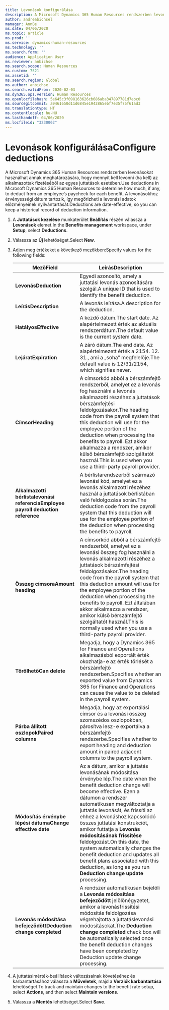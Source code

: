 ```yaml
---
title: Levonások konfigurálása
description: A Microsoft Dynamics 365 Human Resources rendszerben levonásokat használhat annak meghatározására, hogy mennyit kell levonni (ha kell) az alkalmazottak fizetéséből az egyes juttatások esetében.
author: andreabichsel
manager: AnnBe
ms.date: 04/06/2020
ms.topic: article
ms.prod: ''
ms.service: dynamics-human-resources
ms.technology: ''
ms.search.form: ''
audience: Application User
ms.reviewer: anbichse
ms.search.scope: Human Resources
ms.custom: 7521
ms.assetid: ''
ms.search.region: Global
ms.author: anbichse
ms.search.validFrom: 2020-02-03
ms.dyn365.ops.version: Human Resources
ms.openlocfilehash: 5e645c3f098163626cb686aba347897781d7ebc0
ms.sourcegitcommit: a9461650d11d6845e1942865ebf7e35f75f61ad3
ms.translationtype: HT
ms.contentlocale: hu-HU
ms.lasthandoff: 04/06/2020
ms.locfileid: "3230062"
---
```

# <a name="configure-deductions"></a><span data-ttu-id="7ef93-103">Levonások konfigurálása</span><span class="sxs-lookup"><span data-stu-id="7ef93-103">Configure deductions</span></span>

<span data-ttu-id="7ef93-104">A Microsoft Dynamics 365 Human Resources rendszerben levonásokat használhat annak meghatározására, hogy mennyit kell levonni (ha kell) az alkalmazottak fizetéséből az egyes juttatások esetében.</span><span class="sxs-lookup"><span data-stu-id="7ef93-104">Use deductions in Microsoft Dynamics 365 Human Resources to determine how much, if any, to deduct from an employee’s paycheck for each benefit.</span></span> <span data-ttu-id="7ef93-105">A levonásokhoz érvényességi dátum tartozik, így megőrizheti a levonási adatok előzményeinek nyilvántartását.</span><span class="sxs-lookup"><span data-stu-id="7ef93-105">Deductions are date-effective, so you can keep a historical record of deduction information.</span></span> 

1. <span data-ttu-id="7ef93-106">A **Juttatások kezelése** munkaterület **Beállítás** részén válassza a **Levonások** elemet.</span><span class="sxs-lookup"><span data-stu-id="7ef93-106">In the **Benefits management** workspace, under **Setup**, select **Deductions**.</span></span>

2. <span data-ttu-id="7ef93-107">Válassza az **Új** lehetőséget.</span><span class="sxs-lookup"><span data-stu-id="7ef93-107">Select **New**.</span></span>

3. <span data-ttu-id="7ef93-108">Adjon meg értékeket a következő mezőkben:</span><span class="sxs-lookup"><span data-stu-id="7ef93-108">Specify values for the following fields:</span></span>

   | <span data-ttu-id="7ef93-109">Mező</span><span class="sxs-lookup"><span data-stu-id="7ef93-109">Field</span></span> | <span data-ttu-id="7ef93-110">Leírás</span><span class="sxs-lookup"><span data-stu-id="7ef93-110">Description</span></span> |
   | --- | --- |
   | <span data-ttu-id="7ef93-111">**Levonás**</span><span class="sxs-lookup"><span data-stu-id="7ef93-111">**Deduction**</span></span> | <span data-ttu-id="7ef93-112">Egyedi azonosító, amely a juttatási levonás azonosítására szolgál.</span><span class="sxs-lookup"><span data-stu-id="7ef93-112">A unique ID that is used to identify the benefit deduction.</span></span> |
   | <span data-ttu-id="7ef93-113">**Leírás**</span><span class="sxs-lookup"><span data-stu-id="7ef93-113">**Description**</span></span> | <span data-ttu-id="7ef93-114">A levonás leírása.</span><span class="sxs-lookup"><span data-stu-id="7ef93-114">A description for the deduction.</span></span> |
   | <span data-ttu-id="7ef93-115">**Hatályos**</span><span class="sxs-lookup"><span data-stu-id="7ef93-115">**Effective**</span></span> | <span data-ttu-id="7ef93-116">A kezdő dátum.</span><span class="sxs-lookup"><span data-stu-id="7ef93-116">The start date.</span></span> <span data-ttu-id="7ef93-117">Az alapértelmezett érték az aktuális rendszerdátum.</span><span class="sxs-lookup"><span data-stu-id="7ef93-117">The default value is the current system date.</span></span> |
   | <span data-ttu-id="7ef93-118">**Lejárat**</span><span class="sxs-lookup"><span data-stu-id="7ef93-118">**Expiration**</span></span> | <span data-ttu-id="7ef93-119">A záró dátum.</span><span class="sxs-lookup"><span data-stu-id="7ef93-119">The end date.</span></span> <span data-ttu-id="7ef93-120">Az alapértelmezett érték a 2154. 12. 31., ami a „soha” megfelelője.</span><span class="sxs-lookup"><span data-stu-id="7ef93-120">The default value is 12/31/2154, which signifies never.</span></span> |
   | <span data-ttu-id="7ef93-121">**Címsor**</span><span class="sxs-lookup"><span data-stu-id="7ef93-121">**Heading**</span></span> | <span data-ttu-id="7ef93-122">A címsorkód abból a bérszámfejtő rendszerből, amelyet ez a levonás fog használni a levonás alkalmazotti részéhez a juttatások bérszámfejtési feldolgozásakor.</span><span class="sxs-lookup"><span data-stu-id="7ef93-122">The heading code from the payroll system that this deduction will use for the employee portion of the deduction when processing the benefits to payroll.</span></span> <span data-ttu-id="7ef93-123">Ezt akkor alkalmazza a rendszer, amikor külső bérszámfejtő szolgáltatót használ.</span><span class="sxs-lookup"><span data-stu-id="7ef93-123">This is used when you use a third-party payroll provider.</span></span> |
   | <span data-ttu-id="7ef93-124">**Alkalmazotti bérlistalevonási referencia**</span><span class="sxs-lookup"><span data-stu-id="7ef93-124">**Employee payroll deduction reference**</span></span> | <span data-ttu-id="7ef93-125">A bérlistarendszerből származó levonási kód, amelyet ez a levonás alkalmazotti részéhez használ a juttatások bérlistában való feldolgozása során.</span><span class="sxs-lookup"><span data-stu-id="7ef93-125">The deduction code from the payroll system that this deduction will use for the employee portion of the deduction when processing the benefits to payroll.</span></span> |
   | <span data-ttu-id="7ef93-126">**Összeg címsora**</span><span class="sxs-lookup"><span data-stu-id="7ef93-126">**Amount heading**</span></span> | <span data-ttu-id="7ef93-127">A címsorkód abból a bérszámfejtő rendszerből, amelyet ez a levonási összeg fog használni a levonás alkalmazotti részéhez a juttatások bérszámfejtési feldolgozásakor.</span><span class="sxs-lookup"><span data-stu-id="7ef93-127">The heading code from the payroll system that this deduction amount will use for the employee portion of the deduction when processing the benefits to payroll.</span></span> <span data-ttu-id="7ef93-128">Ezt általában akkor alkalmazza a rendszer, amikor külső bérszámfejtő szolgáltatót használ.</span><span class="sxs-lookup"><span data-stu-id="7ef93-128">This is normally used when you use a third-party payroll provider.</span></span> |
   | <span data-ttu-id="7ef93-129">**Törölhető**</span><span class="sxs-lookup"><span data-stu-id="7ef93-129">**Can delete**</span></span> | <span data-ttu-id="7ef93-130">Megadja, hogy a Dynamics 365 for Finance and Operations alkalmazásból exportált érték okozhatja-e az érték törlését a bérszámfejtő rendszerben.</span><span class="sxs-lookup"><span data-stu-id="7ef93-130">Specifies whether an exported value from Dynamics 365 for Finance and Operations can cause the value to be deleted in the payroll system.</span></span> |
   | <span data-ttu-id="7ef93-131">**Párba állított oszlopok**</span><span class="sxs-lookup"><span data-stu-id="7ef93-131">**Paired columns**</span></span> | <span data-ttu-id="7ef93-132">Megadja, hogy az exportálási címsor és a levonási összeg szomszédos oszlopokban, párosítva lesz-e exportálva a bérszámfejtő rendszerbe.</span><span class="sxs-lookup"><span data-stu-id="7ef93-132">Specifies whether to export heading and deduction amount in paired adjacent columns to the payroll system.</span></span> |
   | <span data-ttu-id="7ef93-133">**Módosítás érvénybe lépési dátuma**</span><span class="sxs-lookup"><span data-stu-id="7ef93-133">**Change effective date**</span></span> | <span data-ttu-id="7ef93-134">Az a dátum, amikor a juttatás levonásának módosítása érvénybe lép.</span><span class="sxs-lookup"><span data-stu-id="7ef93-134">The date when the benefit deduction change will become effective.</span></span> <span data-ttu-id="7ef93-135">Ezen a dátumon a rendszer automatikusan megváltoztatja a juttatás levonását, és frissíti az ehhez a levonáshoz kapcsolódó összes juttatási konstrukciót, amikor futtatja a **Levonás módosításának frissítése** feldolgozást.</span><span class="sxs-lookup"><span data-stu-id="7ef93-135">On this date, the system automatically changes the benefit deduction and updates all benefit plans associated with this deduction, as long as you run **Deduction change update** processing.</span></span> |
   | <span data-ttu-id="7ef93-136">**Levonás módosítása befejeződött**</span><span class="sxs-lookup"><span data-stu-id="7ef93-136">**Deduction change completed**</span></span> | <span data-ttu-id="7ef93-137">A rendszer automatikusan bejelöli a **Levonás módosítása befejeződött** jelölőnégyzetet, amikor a levonásfrissítési módosítás feldolgozása végrehajtotta a juttatáslevonási módosításokat.</span><span class="sxs-lookup"><span data-stu-id="7ef93-137">The **Deduction change completed** check box will be automatically selected once the benefit deduction changes have been completed by Deduction update change processing.</span></span> |
   
4. <span data-ttu-id="7ef93-138">A juttatásimérték-beállítások változásainak követéséhez és karbantartásához válassza a **Műveletek**, majd a **Verziók karbantartása** lehetőséget.</span><span class="sxs-lookup"><span data-stu-id="7ef93-138">To track and maintain changes to the benefit rate setup, select **Actions**, and then select **Maintain versions**.</span></span>

5. <span data-ttu-id="7ef93-139">Válassza a **Mentés** lehetőséget.</span><span class="sxs-lookup"><span data-stu-id="7ef93-139">Select **Save**.</span></span> 
